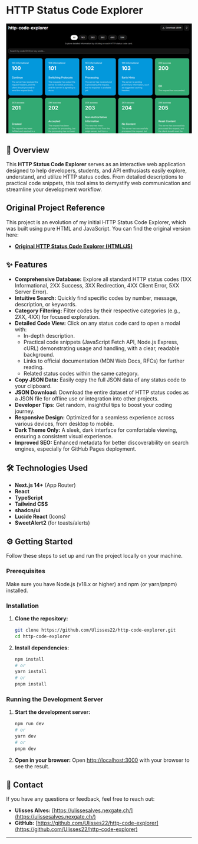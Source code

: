 # HTTP Status Code Explorer

![HTTP Status Code Explorer Banner](http-code-explorer-v2-logo.png "HTTP Status Code Explorer")

## 🚀 Overview

This **HTTP Status Code Explorer** serves as an interactive web application designed to help developers, students, and API enthusiasts easily explore, understand, and utilize HTTP status codes. From detailed descriptions to practical code snippets, this tool aims to demystify web communication and streamline your development workflow.

## Original Project Reference

This project is an evolution of my initial HTTP Status Code Explorer, which was built using pure HTML and JavaScript. You can find the original version here:

*   **[Original HTTP Status Code Explorer (HTML/JS)](https://github.com/Ulisses22/http-code-explorer)**

## ✨ Features

*   **Comprehensive Database:** Explore all standard HTTP status codes (1XX Informational, 2XX Success, 3XX Redirection, 4XX Client Error, 5XX Server Error).
*   **Intuitive Search:** Quickly find specific codes by number, message, description, or keywords.
*   **Category Filtering:** Filter codes by their respective categories (e.g., 2XX, 4XX) for focused exploration.
*   **Detailed Code View:** Click on any status code card to open a modal with:
    *   In-depth description.
    *   Practical code snippets (JavaScript Fetch API, Node.js Express, cURL) demonstrating usage and handling, with a clear, readable background.
    *   Links to official documentation (MDN Web Docs, RFCs) for further reading.
    *   Related status codes within the same category.
*   **Copy JSON Data:** Easily copy the full JSON data of any status code to your clipboard.
*   **JSON Download:** Download the entire dataset of HTTP status codes as a JSON file for offline use or integration into other projects.
*   **Developer Tips:** Get random, insightful tips to boost your coding journey.
*   **Responsive Design:** Optimized for a seamless experience across various devices, from desktop to mobile.
*   **Dark Theme Only:** A sleek, dark interface for comfortable viewing, ensuring a consistent visual experience.
*   **Improved SEO:** Enhanced metadata for better discoverability on search engines, especially for GitHub Pages deployment.

## 🛠️ Technologies Used

*   **Next.js 14+** (App Router)
*   **React**
*   **TypeScript**
*   **Tailwind CSS**
*   **shadcn/ui**
*   **Lucide React** (Icons)
*   **SweetAlert2** (for toasts/alerts)

## ⚙️ Getting Started

Follow these steps to set up and run the project locally on your machine.

### Prerequisites

Make sure you have Node.js (v18.x or higher) and npm (or yarn/pnpm) installed.

### Installation

1.  **Clone the repository:**
    ```bash
    git clone https://github.com/Ulisses22/http-code-explorer.git
    cd http-code-explorer
    ```

2.  **Install dependencies:**
    ```bash
    npm install
    # or
    yarn install
    # or
    pnpm install
    ```

### Running the Development Server

1.  **Start the development server:**
    ```bash
    npm run dev
    # or
    yarn dev
    # or
    pnpm dev
    ```

2.  **Open in your browser:**
    Open [http://localhost:3000](http://localhost:3000) with your browser to see the result.


## 📧 Contact

If you have any questions or feedback, feel free to reach out:

*   **Ulisses Alves:** [https://ulissesalves.nexgate.ch/](https://ulissesalves.nexgate.ch/)
*   **GitHub:** [https://github.com/Ulisses22/http-code-explorer](https://github.com/Ulisses22/http-code-explorer)

---
